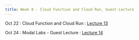 ```yaml
---
title: Week 8 - Cloud Function and Cloud Run, Guest Lecture
---
```


Oct 22
: Cloud Function and Cloud Run
  : [Lecture 13](../assets/lectures/lecture13/L13_ml_cloud_function_cloud_run.pdf)

Oct 24
: Modal Labs - Guest Lecture
  : [Lecture 14](https://docs.google.com/presentation/d/1cKtx2EIdovfAcJ48o7Pt_HDnpOfnUzv5P5VMuRzzUxA/edit?usp=sharing)
